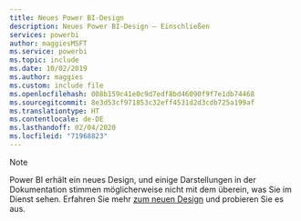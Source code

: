 ```yaml
---
title: Neues Power BI-Design
description: Neues Power BI-Design – Einschließen
services: powerbi
author: maggiesMSFT
ms.service: powerbi
ms.topic: include
ms.date: 10/02/2019
ms.author: maggies
ms.custom: include file
ms.openlocfilehash: 008b159c41e0c9d7edf8bd46090f9f7e1db74468
ms.sourcegitcommit: 8e3d53cf971853c32eff4531d2d3cdb725a199af
ms.translationtype: HT
ms.contentlocale: de-DE
ms.lasthandoff: 02/04/2020
ms.locfileid: "71968823"
---
```

> [!NOTE]
> Power BI erhält ein neues Design, und einige Darstellungen in der Dokumentation stimmen möglicherweise nicht mit dem überein, was Sie im Dienst sehen. Erfahren Sie mehr [zum neuen Design](../service-new-look.md) und probieren Sie es aus.
